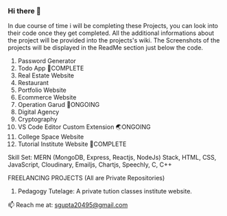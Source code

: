 ### Hi there 👋

In due course of time i will be completing these Projects, you can look into their code once they get completed. All the additional informations about the project will be provided into the projects's wiki. The Screenshots of the projects will be displayed in the ReadMe section just below the code.



1. Password Generator
2. Todo App                                   :crescent_moon:COMPLETE 
3. Real Estate Website
4. Restaurant
5. Portfolio Website
6. Ecommerce Website
7. Operation Garud                            :bear:ONGOING
8. Digital Agency
9. Cryptography
10. VS Code Editor Custom Extension           :earth_asia:ONGOING
11. College Space Website
12. Tutorial Institute Website              	:hedgehog:COMPLETE


Skill Set: MERN (MongoDB, Express, Reactjs, NodeJs) Stack, HTML, CSS, JavaScript, Cloudinary, Emailjs, Chartjs, Speechly, C, C++

FREELANCING PROJECTS (All are Private Repositories)

1. Pedagogy Tutelage: A private tution classes institute website.


📫 Reach me at: sgupta20495@gmail.com 

<!--
**Shah-Saurabh-Gupta/Shah-Saurabh-Gupta** is a ✨ _special_ ✨ repository because its `README.md` (this file) appears on your GitHub profile.

Here are some ideas to get you started:

- 🔭 I’m currently working on ...
- 🌱 I’m currently learning ...
- 👯 I’m looking to collaborate on ...
- 🤔 I’m looking for help with ...
- 💬 Ask me about ...
- 📫 How to reach me: ...
- 😄 Pronouns: ...
- ⚡ Fun fact: ...
-->
